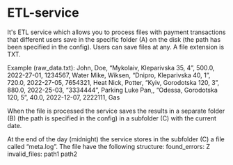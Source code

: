 # ETL-service
It's ETL service which allows you to process files with payment transactions that different users save in the specific folder (A) on the disk 
(the path has been specified in the config). Users can save files at any. A file extension is TXT.

Example (raw_data.txt):
John, Doe, “Mykolaiv, Kleparivska 35, 4”,  500.0, 2022-27-01, 1234567, Water
Mike, Wiksen, “Dnipro, Kleparivska 40, 1”,  720.0, 2022-27-05, 7654321, Heat
Nick, Potter, “Kyiv, Gorodotska 120, 3”,  880.0, 2022-25-03, “3334444”, Parking
Luke Pan,, “Odessa, Gorodotska 120, 5”,  40.0, 2022-12-07, 2222111, Gas

When the file is processed the service saves the results in a separate folder (B) (the path is specified in the config) in a subfolder (C) with the current date.

At the end of the day (midnight) the service stores in the subfolder (C) a file called “meta.log”. The file have the following structure:
found_errors: Z
invalid_files: 
path1
path2
